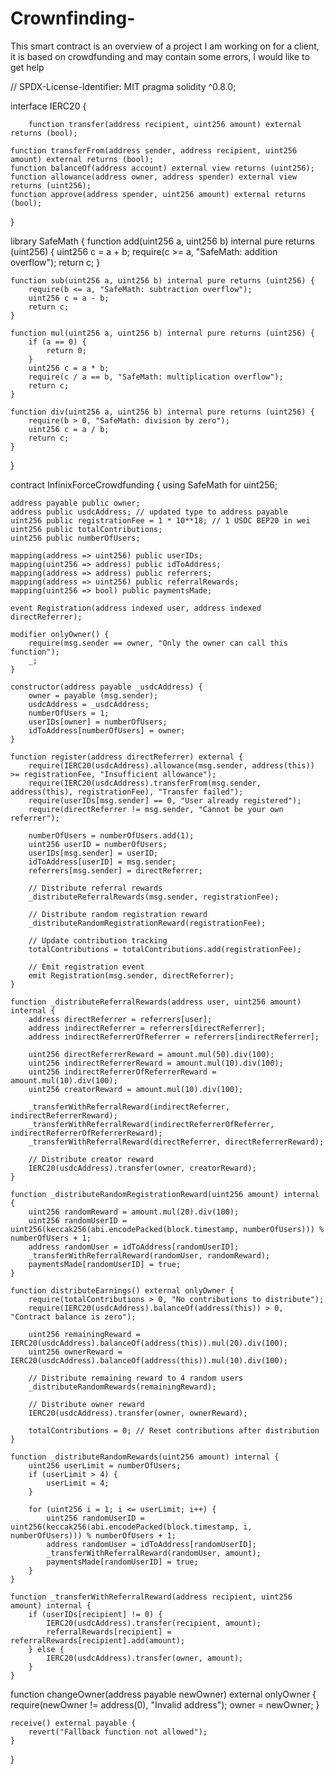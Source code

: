 # Crownfinding-
This smart contract is an overview of a project I am working on for a client, it is based on crowdfunding and may contain some errors, I would like to get help

// SPDX-License-Identifier: MIT
pragma solidity ^0.8.0;

interface IERC20 {

        function transfer(address recipient, uint256 amount) external returns (bool);

    function transferFrom(address sender, address recipient, uint256 amount) external returns (bool);
    function balanceOf(address account) external view returns (uint256);
    function allowance(address owner, address spender) external view returns (uint256);
    function approve(address spender, uint256 amount) external returns (bool);
}

library SafeMath {
    function add(uint256 a, uint256 b) internal pure returns (uint256) {
        uint256 c = a + b;
        require(c >= a, "SafeMath: addition overflow");
        return c;
    }

    function sub(uint256 a, uint256 b) internal pure returns (uint256) {
        require(b <= a, "SafeMath: subtraction overflow");
        uint256 c = a - b;
        return c;
    }

    function mul(uint256 a, uint256 b) internal pure returns (uint256) {
        if (a == 0) {
            return 0;
        }
        uint256 c = a * b;
        require(c / a == b, "SafeMath: multiplication overflow");
        return c;
    }

    function div(uint256 a, uint256 b) internal pure returns (uint256) {
        require(b > 0, "SafeMath: division by zero");
        uint256 c = a / b;
        return c;
    }
}

contract InfinixForceCrowdfunding {
    using SafeMath for uint256;

    address payable public owner;
    address public usdcAddress; // updated type to address payable
    uint256 public registrationFee = 1 * 10**18; // 1 USDC BEP20 in wei
    uint256 public totalContributions;
    uint256 public numberOfUsers;

    mapping(address => uint256) public userIDs;
    mapping(uint256 => address) public idToAddress;
    mapping(address => address) public referrers;
    mapping(address => uint256) public referralRewards;
    mapping(uint256 => bool) public paymentsMade;

    event Registration(address indexed user, address indexed directReferrer);

    modifier onlyOwner() {
        require(msg.sender == owner, "Only the owner can call this function");
        _;
    }

    constructor(address payable _usdcAddress) {
        owner = payable (msg.sender);
        usdcAddress = _usdcAddress;
        numberOfUsers = 1;
        userIDs[owner] = numberOfUsers;
        idToAddress[numberOfUsers] = owner;
    }

    function register(address directReferrer) external {
        require(IERC20(usdcAddress).allowance(msg.sender, address(this)) >= registrationFee, "Insufficient allowance");
        require(IERC20(usdcAddress).transferFrom(msg.sender, address(this), registrationFee), "Transfer failed");
        require(userIDs[msg.sender] == 0, "User already registered");
        require(directReferrer != msg.sender, "Cannot be your own referrer");

        numberOfUsers = numberOfUsers.add(1);
        uint256 userID = numberOfUsers;
        userIDs[msg.sender] = userID;
        idToAddress[userID] = msg.sender;
        referrers[msg.sender] = directReferrer;

        // Distribute referral rewards
        _distributeReferralRewards(msg.sender, registrationFee);

        // Distribute random registration reward
        _distributeRandomRegistrationReward(registrationFee);

        // Update contribution tracking
        totalContributions = totalContributions.add(registrationFee);

        // Emit registration event
        emit Registration(msg.sender, directReferrer);
    }

    function _distributeReferralRewards(address user, uint256 amount) internal {
        address directReferrer = referrers[user];
        address indirectReferrer = referrers[directReferrer];
        address indirectReferrerOfReferrer = referrers[indirectReferrer];

        uint256 directReferrerReward = amount.mul(50).div(100);
        uint256 indirectReferrerReward = amount.mul(10).div(100);
        uint256 indirectReferrerOfReferrerReward = amount.mul(10).div(100);
        uint256 creatorReward = amount.mul(10).div(100);

        _transferWithReferralReward(indirectReferrer, indirectReferrerReward);
        _transferWithReferralReward(indirectReferrerOfReferrer, indirectReferrerOfReferrerReward);
        _transferWithReferralReward(directReferrer, directReferrerReward);

        // Distribute creator reward
        IERC20(usdcAddress).transfer(owner, creatorReward);
    }

    function _distributeRandomRegistrationReward(uint256 amount) internal {
        uint256 randomReward = amount.mul(20).div(100);
        uint256 randomUserID = uint256(keccak256(abi.encodePacked(block.timestamp, numberOfUsers))) % numberOfUsers + 1;
        address randomUser = idToAddress[randomUserID];
        _transferWithReferralReward(randomUser, randomReward);
        paymentsMade[randomUserID] = true;
    }

    function distributeEarnings() external onlyOwner {
        require(totalContributions > 0, "No contributions to distribute");
        require(IERC20(usdcAddress).balanceOf(address(this)) > 0, "Contract balance is zero");

        uint256 remainingReward = IERC20(usdcAddress).balanceOf(address(this)).mul(20).div(100);
        uint256 ownerReward = IERC20(usdcAddress).balanceOf(address(this)).mul(10).div(100);

        // Distribute remaining reward to 4 random users
        _distributeRandomRewards(remainingReward);

        // Distribute owner reward
        IERC20(usdcAddress).transfer(owner, ownerReward);

        totalContributions = 0; // Reset contributions after distribution
    }

    function _distributeRandomRewards(uint256 amount) internal {
        uint256 userLimit = numberOfUsers;
        if (userLimit > 4) {
            userLimit = 4;
        }

        for (uint256 i = 1; i <= userLimit; i++) {
            uint256 randomUserID = uint256(keccak256(abi.encodePacked(block.timestamp, i, numberOfUsers))) % numberOfUsers + 1;
            address randomUser = idToAddress[randomUserID];
            _transferWithReferralReward(randomUser, amount);
            paymentsMade[randomUserID] = true;
        }
    }

    function _transferWithReferralReward(address recipient, uint256 amount) internal {
        if (userIDs[recipient] != 0) {
            IERC20(usdcAddress).transfer(recipient, amount);
            referralRewards[recipient] = referralRewards[recipient].add(amount);
        } else {
            IERC20(usdcAddress).transfer(owner, amount);
        }
    }

 function changeOwner(address payable newOwner) external onlyOwner {
    require(newOwner != address(0), "Invalid address");
    owner = newOwner;
}

    receive() external payable {
        revert("Fallback function not allowed");
    }
}
